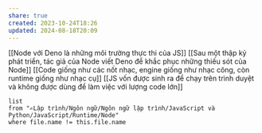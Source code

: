 ```yaml
---
share: true
created: 2023-10-24T18:26
updated: 2024-08-18T20:09
---
```

[[Node với Deno là những môi trường thực thi của JS]]
[[Sau một thập kỷ phát triển, tác giả của Node viết Deno để khắc phục những thiếu sót của Node]]
[[Code giống như các nốt nhạc, engine giống như nhạc công, còn runtime giống như nhạc cụ]]
[[JS vốn được sinh ra để chạy trên trình duyệt và không được dùng để làm việc với lượng code lớn]]

```dataview
list 
from "✍️Lập trình/Ngôn ngữ/Ngôn ngữ lập trình/JavaScript và Python/JavaScript/Runtime/Node" 
where file.name != this.file.name
```